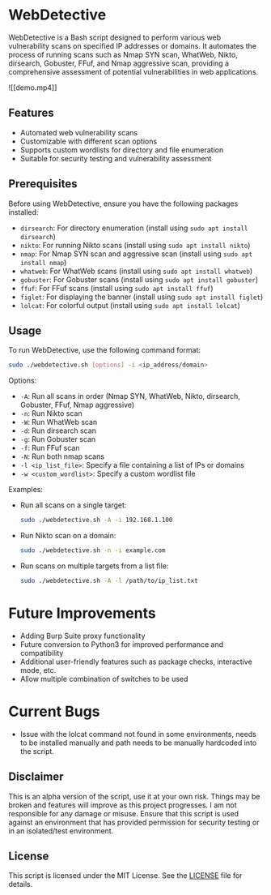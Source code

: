 # WebDetective

WebDetective is a Bash script designed to perform various web vulnerability scans on specified IP addresses or domains. It automates the process of running scans such as Nmap SYN scan, WhatWeb, Nikto, dirsearch, Gobuster, FFuf, and Nmap aggressive scan, providing a comprehensive assessment of potential vulnerabilities in web applications.

![[demo.mp4]]
## Features

- Automated web vulnerability scans
- Customizable with different scan options
- Supports custom wordlists for directory and file enumeration
- Suitable for security testing and vulnerability assessment

## Prerequisites

Before using WebDetective, ensure you have the following packages installed:

- `dirsearch`: For directory enumeration (install using `sudo apt install dirsearch`)
- `nikto`: For running Nikto scans (install using `sudo apt install nikto`)
- `nmap`: For Nmap SYN scan and aggressive scan (install using `sudo apt install nmap`)
- `whatweb`: For WhatWeb scans (install using `sudo apt install whatweb`)
- `gobuster`: For Gobuster scans (install using `sudo apt install gobuster`)
- `ffuf`: For FFuf scans (install using `sudo apt install ffuf`)
- `figlet`: For displaying the banner (install using `sudo apt install figlet`)
- `lolcat`: For colorful output (install using `sudo apt install lolcat`)

## Usage

To run WebDetective, use the following command format:

```bash
sudo ./webdetective.sh [options] -i <ip_address/domain>
```

Options:
- `-A`: Run all scans in order (Nmap SYN, WhatWeb, Nikto, dirsearch, Gobuster, FFuf, Nmap aggressive)
- `-n`: Run Nikto scan
- `-W`: Run WhatWeb scan
- `-d`: Run dirsearch scan
- `-g`: Run Gobuster scan
- `-f`: Run FFuf scan
- `-N`: Run both nmap scans
- `-l <ip_list_file>`: Specify a file containing a list of IPs or domains
- `-w <custom_wordlist>`: Specify a custom wordlist file

Examples:
- Run all scans on a single target:
  ```bash
  sudo ./webdetective.sh -A -i 192.168.1.100
  ```
- Run Nikto scan on a domain:
  ```bash
  sudo ./webdetective.sh -n -i example.com
  ```
- Run scans on multiple targets from a list file:
  ```bash
  sudo ./webdetective.sh -A -l /path/to/ip_list.txt
  ```
# Future Improvements
- Adding Burp Suite proxy functionality
- Future conversion to Python3 for improved performance and compatibility
- Additional user-friendly features such as package checks, interactive mode, etc.
- Allow multiple combination of switches to be used

# Current Bugs 
- Issue with the lolcat command not found in some environments, needs to be installed manually and path needs to be manually hardcoded into the script.


## Disclaimer

This is an alpha version of the script, use it at your own risk. Things may be broken and features will improve as this project progresses. I am not responsible for any damage or misuse. Ensure that this script is used against an environment that has provided permission for security testing or in an isolated/test environment.

## License

This script is licensed under the MIT License. See the [LICENSE](LICENSE) file for details.
